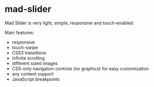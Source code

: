 # mad-slider

Mad Slider is very light, simple, responsive and touch-enabled. 

Main features:
* responsive
* touch-swipe
* CSS3 transitions
* infinite scrolling
* different sized images
* CSS-only navigation controls (no graphics) for easy customization
* any content support
* JavaScript breakpoints 